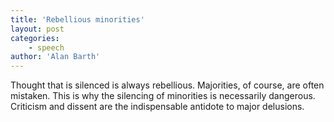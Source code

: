```yaml
---
title: 'Rebellious minorities'
layout: post
categories:
    - speech
author: 'Alan Barth'
---
```


Thought that is silenced is always rebellious. Majorities, of course, are often mistaken. This is why the silencing of minorities is necessarily dangerous. Criticism and dissent are the indispensable antidote to major delusions.